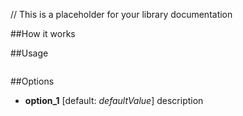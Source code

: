 // This is a placeholder for your library documentation

##How it works

##Usage

```js

```

##Options

* **option_1** [default: _defaultValue_] description
